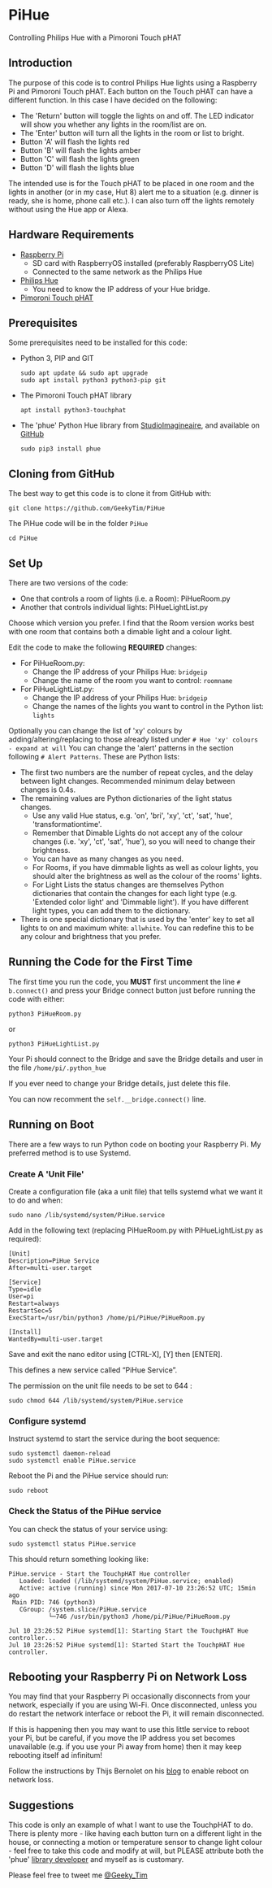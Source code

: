 # PiHue
Controlling Philips Hue with a Pimoroni Touch pHAT

## Introduction
The purpose of this code is to control Philips Hue lights using a Raspberry Pi and Pimoroni Touch pHAT. Each button on the Touch pHAT can have a different function.  In this case I have decided on the following:
* The 'Return' button will toggle the lights on and off. The LED indicator will show you whether any lights in the room/list are on.
* The 'Enter' button will turn all the lights in the room or list to bright.
* Button 'A' will flash the lights red
* Button 'B' will flash the lights amber
* Button 'C' will flash the lights green
* Button 'D' will flash the lights blue

The intended use is for the Touch pHAT to be placed in one room and the lights in another (or in my case, Hut 8) alert me to a situation (e.g. dinner is ready, she is home, phone call etc.).  I can also turn off the lights remotely without using the Hue app or Alexa.

## Hardware Requirements
* [Raspberry Pi](http://raspberrypi.org/)
    * SD card with RaspberryOS installed (preferably RaspberryOS Lite)
    * Connected to the same network as the Philips Hue
* [Philips Hue](http://www2.meethue.com)
    * You need to know the IP address of your Hue bridge.
* [Pimoroni Touch pHAT](https://shop.pimoroni.com/products/touch-phat)

## Prerequisites
Some prerequisites need to be installed for this code:
* Python 3, PIP and GIT
    ```text
    sudo apt update && sudo apt upgrade
    sudo apt install python3 python3-pip git
* The Pimoroni Touch pHAT library
    ```text
    apt install python3-touchphat
* The 'phue' Python Hue library from [StudioImagineaire](http://studioimaginaire.com/en/projects/phue/), and available on [GitHub](https://github.com/studioimaginaire/phue)
    ```text
    sudo pip3 install phue
## Cloning from GitHub
The best way to get this code is to clone it from GitHub with:

    git clone https://github.com/GeekyTim/PiHue
    
The PiHue code will be in the folder ``PiHue``

    cd PiHue

## Set Up
There are two versions of the code:
* One that controls a room of lights (i.e. a Room): PiHueRoom.py
* Another that controls individual lights: PiHueLightList.py

Choose which version you prefer. I find that the Room version works best with one room that contains both a dimable light and a colour light.

Edit the code to make the following **REQUIRED** changes:
* For PiHueRoom.py:
    * Change the IP address of your Philips Hue: ``bridgeip``
    * Change the name of the room you want to control: ``roomname``
* For PiHueLightList.py:
    * Change the IP address of your Philips Hue: ``bridgeip``
    * Change the names of the lights you want to control in the Python list: ``lights``

Optionally you can change the list of 'xy' colours by adding/altering/replacing to those already listed under ```# Hue 'xy' colours - expand at will```
You can change the 'alert' patterns in the section following ``# Alert Patterns``. These are Python lists:
* The first two numbers are the number of repeat cycles, and the delay between light changes. Recommended minimum delay between changes is 0.4s.
* The remaining values are Python dictionaries of the light status changes.
    * Use any valid Hue status, e.g. 'on', 'bri', 'xy', 'ct', 'sat', 'hue', 'transformationtime'.
    * Remember that Dimable Lights do not accept any of the colour changes (i.e. 'xy', 'ct', 'sat', 'hue'), so you will need to change their brightness.
    * You can have as many changes as you need.
    * For Rooms, if you have dimmable lights as well as colour lights, you should alter the brightness as well as the colour of the rooms' lights.
    * For Light Lists the status changes are themselves Python dictionaries that contain the changes for each light type (e.g. 'Extended color light'
and 'Dimmable light'). If you have different light types, you can add them to the dictionary.
* There is one special dictionary that is used by the 'enter' key to set all lights to on and maximum white: ``allwhite``. You can redefine this to be any colour and brightness that you prefer.

## Running the Code for the First Time
The first time you run the code, you **MUST** first uncomment the line ``# b.connect()`` and press your Bridge connect button just before running the code with either:

    python3 PiHueRoom.py

or

    python3 PiHueLightList.py

Your Pi should connect to the Bridge and save the Bridge details and user in the file ``/home/pi/.python_hue``

If you ever need to change your Bridge details, just delete this file.

You can now recomment the ``self.__bridge.connect()`` line.

## Running on Boot
There are a few ways to run Python code on booting your Raspberry Pi. My preferred method is to use Systemd.

### Create A 'Unit File'
Create a configuration file (aka a unit file) that tells systemd what we want it to do and when:

    sudo nano /lib/systemd/system/PiHue.service

Add in the following text (replacing PiHueRoom.py with PiHueLightList.py as required):

    [Unit]
    Description=PiHue Service
    After=multi-user.target
    
    [Service]
    Type=idle
    User=pi
    Restart=always
    RestartSec=5
    ExecStart=/usr/bin/python3 /home/pi/PiHue/PiHueRoom.py
    
    [Install]
    WantedBy=multi-user.target

Save and exit the nano editor using [CTRL-X], [Y] then [ENTER].

This defines a new service called “PiHue Service”.

The permission on the unit file needs to be set to 644 :

    sudo chmod 644 /lib/systemd/system/PiHue.service

### Configure systemd

Instruct systemd to start the service during the boot sequence:

    sudo systemctl daemon-reload
    sudo systemctl enable PiHue.service

Reboot the Pi and the PiHue service should run:

    sudo reboot

### Check the Status of the PiHue service

You can check the status of your service using:

    sudo systemctl status PiHue.service

This should return something looking like:

    PiHue.service - Start the TouchpHAT Hue controller
       Loaded: loaded (/lib/systemd/system/PiHue.service; enabled)
       Active: active (running) since Mon 2017-07-10 23:26:52 UTC; 15min ago
     Main PID: 746 (python3)
       CGroup: /system.slice/PiHue.service
               └─746 /usr/bin/python3 /home/pi/PiHue/PiHueRoom.py
    
    Jul 10 23:26:52 PiHue systemd[1]: Starting Start the TouchpHAT Hue controller...
    Jul 10 23:26:52 PiHue systemd[1]: Started Start the TouchpHAT Hue controller.

## Rebooting your Raspberry Pi on Network Loss

You may find that your Raspberry Pi occasionally disconnects from your network, especially if you are using Wi-Fi.  Once disconnected, unless you do restart the network interface or reboot the Pi, it will remain disconnected.

If this is happening then you may want to use this little service to reboot your Pi, but be careful, if you move the IP address you set becomes unavailable (e.g. if you use your Pi away from home) then it may keep rebooting itself ad infinitum!

Follow the instructions by Thijs Bernolet on his [blog](http://weworkweplay.com/play/rebooting-the-raspberry-pi-when-it-loses-wireless-connection-wifi/) to enable reboot on network loss.


## Suggestions
This code is only an example of what I want to use the TouchpHAT to do. There is plenty more - like having each button turn on a different light in the house, or connecting a motion or temperature sensor to change light colour - feel free to take this code and modify at will, but PLEASE attribute both the 'phue' [library developer](https://github.com/studioimaginaire/phue) and myself as is customary.

Please feel free to tweet me [@Geeky_Tim](https://twitter.com/Geeky_Tim)
